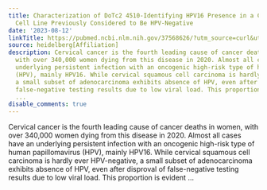 ```yaml
---
title: Characterization of DoTc2 4510-Identifying HPV16 Presence in a Cervical Carcinoma
  Cell Line Previously Considered to Be HPV-Negative
date: '2023-08-12'
linkTitle: https://pubmed.ncbi.nlm.nih.gov/37568626/?utm_source=curl&utm_medium=rss&utm_campaign=pubmed-2&utm_content=1FakS-2QOkCT8HsMOQP1bCRQ4YzyumYOmxmF0moLsQ3dFB1E9V&fc=20220326224207&ff=20230812180946&v=2.17.9.post6+86293ac
source: heidelberg[Affiliation]
description: Cervical cancer is the fourth leading cause of cancer deaths in women,
  with over 340,000 women dying from this disease in 2020. Almost all cases have an
  underlying persistent infection with an oncogenic high-risk type of human papillomavirus
  (HPV), mainly HPV16. While cervical squamous cell carcinoma is hardly ever HPV-negative,
  a small subset of adenocarcinoma exhibits absence of HPV, even after disproval of
  false-negative testing results due to low viral load. This proportion is evident
  ...
disable_comments: true
---
```

Cervical cancer is the fourth leading cause of cancer deaths in women, with over 340,000 women dying from this disease in 2020. Almost all cases have an underlying persistent infection with an oncogenic high-risk type of human papillomavirus (HPV), mainly HPV16. While cervical squamous cell carcinoma is hardly ever HPV-negative, a small subset of adenocarcinoma exhibits absence of HPV, even after disproval of false-negative testing results due to low viral load. This proportion is evident ...